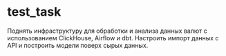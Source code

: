 # test_task
Поднять инфраструктуру для обработки и анализа данных валют с использованием ClickHouse, Airflow и dbt. Настроить импорт данных с API и построить модели поверх сырых данных.
